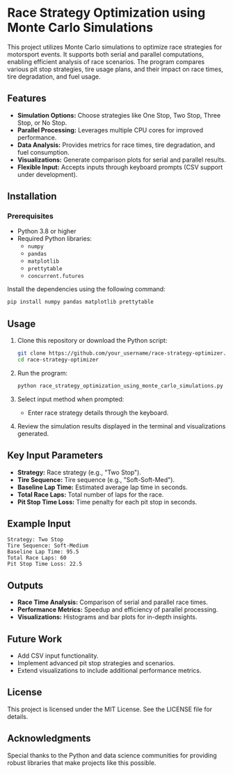 # Race Strategy Optimization using Monte Carlo Simulations

This project utilizes Monte Carlo simulations to optimize race strategies for motorsport events. It supports both serial and parallel computations, enabling efficient analysis of race scenarios. The program compares various pit stop strategies, tire usage plans, and their impact on race times, tire degradation, and fuel usage.

## Features
- **Simulation Options:** Choose strategies like One Stop, Two Stop, Three Stop, or No Stop.
- **Parallel Processing:** Leverages multiple CPU cores for improved performance.
- **Data Analysis:** Provides metrics for race times, tire degradation, and fuel consumption.
- **Visualizations:** Generate comparison plots for serial and parallel results.
- **Flexible Input:** Accepts inputs through keyboard prompts (CSV support under development).

## Installation
### Prerequisites
- Python 3.8 or higher
- Required Python libraries:
  - `numpy`
  - `pandas`
  - `matplotlib`
  - `prettytable`
  - `concurrent.futures`

Install the dependencies using the following command:
```bash
pip install numpy pandas matplotlib prettytable
```

## Usage
1. Clone this repository or download the Python script:
   ```bash
   git clone https://github.com/your_username/race-strategy-optimizer.git
   cd race-strategy-optimizer
   ```
2. Run the program:
   ```bash
   python race_strategy_optimization_using_monte_carlo_simulations.py
   ```

3. Select input method when prompted:
   - Enter race strategy details through the keyboard.

4. Review the simulation results displayed in the terminal and visualizations generated.

## Key Input Parameters
- **Strategy:** Race strategy (e.g., "Two Stop").
- **Tire Sequence:** Tire sequence (e.g., "Soft-Soft-Med").
- **Baseline Lap Time:** Estimated average lap time in seconds.
- **Total Race Laps:** Total number of laps for the race.
- **Pit Stop Time Loss:** Time penalty for each pit stop in seconds.

## Example Input
```
Strategy: Two Stop
Tire Sequence: Soft-Medium
Baseline Lap Time: 95.5
Total Race Laps: 60
Pit Stop Time Loss: 22.5
```

## Outputs
- **Race Time Analysis:** Comparison of serial and parallel race times.
- **Performance Metrics:** Speedup and efficiency of parallel processing.
- **Visualizations:** Histograms and bar plots for in-depth insights.

## Future Work
- Add CSV input functionality.
- Implement advanced pit stop strategies and scenarios.
- Extend visualizations to include additional performance metrics.

## License
This project is licensed under the MIT License. See the LICENSE file for details.

## Acknowledgments
Special thanks to the Python and data science communities for providing robust libraries that make projects like this possible.
